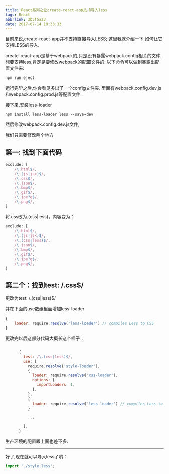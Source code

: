 ```yaml
---
title: React系列之让create-react-app支持导入less
tags: React
abbrlink: 3b5f5a23
date: 2017-07-14 19:33:33
---
```


目前来说,create-react-app并不支持直接导入LESS;
这里我就介绍一下,如何让它支持LESS的导入.

create-react-app是基于webpack的,只是没有暴露webpack.config相关的文件.想要支持less,肯定是要修改webpack的配置文件的.
以下命令可以做到暴露出配置文件来:
```
npm run eject
```
运行完毕之后,你会看见多出了一个config文件夹.
里面有webpack.config.dev.js和webpack.config.prod.js等配置文件.

接下来,安装less-loader
```
npm install less-loader less --save-dev
```
然后修改webpack.config.dev.js文件,

我们只需要修改两个地方

## 第一: 找到下面代码
```javascript
exclude: [
    /\.html$/,
    /\.(js|jsx)$/,
    /\.css$/,
    /\.json$/,
    /\.bmp$/,
    /\.gif$/,
    /\.jpe?g$/,
    /\.png$/,
]
```
将.css改为.(css|less)，内容变为：
```javascript
exclude: [
    /\.html$/,
    /\.(js|jsx)$/,
    /\.(css|less)$/,
    /\.json$/,
    /\.bmp$/,
    /\.gif$/,
    /\.jpe?g$/,
    /\.png$/,
]
```


## 第二个：找到test: /\.css$/

更改为test: /\.(css|less)$/

并在下面的use数组里面增加less-loader
```javascript
{
    loader: require.resolve('less-loader') // compiles Less to CSS
}
```

更改完以后这部分代码大概长这个样子：

```javascript

      {
        test: /\.(css|less)$/,
        use: [
          require.resolve('style-loader'),
          {
            loader: require.resolve('css-loader'),
            options: {
              importLoaders: 1,
            },
          },
          {
            loader: require.resolve('less-loader') // compiles Less to CSS
          }

          ...

        ],
      }
 ```
生产环境的配置跟上面也差不多.

---

好了,现在就可以导入less了哟：

``` javascript
import './style.less';
```

